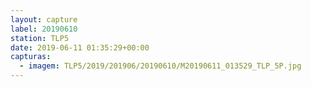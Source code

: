 ```yaml
---
layout: capture
label: 20190610
station: TLP5
date: 2019-06-11 01:35:29+00:00
capturas:
  - imagem: TLP5/2019/201906/20190610/M20190611_013529_TLP_5P.jpg
---
```

